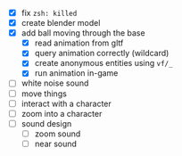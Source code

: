 - [x] fix `zsh: killed`
- [x] create blender model
- [x] add ball moving through the base
  - [x] read animation from gltf
  - [x] query animation correctly (wildcard)
  - [x] create anonymous entities using `vf/_`
  - [x] run animation in-game
- [ ] white noise sound
- [ ] move things
- [ ] interact with a character
- [ ] zoom into a character
- [ ] sound design
  - [ ] zoom sound
  - [ ] near sound
